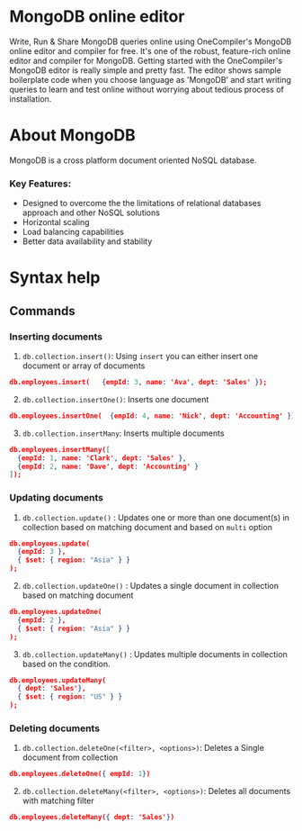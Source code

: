 # MongoDB online editor
Write, Run & Share MongoDB queries online using OneCompiler's MongoDB online editor and compiler for free. It's one of the robust, feature-rich online editor and compiler for MongoDB. Getting started with the OneCompiler's MongoDB editor is really simple and pretty fast. The editor shows sample boilerplate code when you choose language as 'MongoDB' and start writing queries to learn and test online without worrying about tedious process of installation.

# About MongoDB

MongoDB is a cross platform document oriented NoSQL database. 

### Key Features:

* Designed to overcome the the limitations of relational databases approach and other NoSQL solutions
* Horizontal scaling 
* Load balancing capabilities
* Better data availability and stability 

# Syntax help

## Commands

### Inserting documents

1. `db.collection.insert()`: Using `insert` you can either insert one document or array of documents 
```json
db.employees.insert(   {empId: 3, name: 'Ava', dept: 'Sales' });
```

2. `db.collection.insertOne()`: Inserts one document 
```json
db.employees.insertOne(  {empId: 4, name: 'Nick', dept: 'Accounting' });
```

3. `db.collection.insertMany`: Inserts multiple documents
```json
db.employees.insertMany([
  {empId: 1, name: 'Clark', dept: 'Sales' },
  {empId: 2, name: 'Dave', dept: 'Accounting' }
]);
```

### Updating documents 

1. `db.collection.update()` : Updates one or more than one document(s) in collection based on matching document and based on `multi` option

```json
db.employees.update(   
  {empId: 3 },
  { $set: { region: "Asia" } }
);
```
2.  `db.collection.updateOne()` : Updates a single document in collection based on matching document 
```json
db.employees.updateOne(   
  {empId: 2 },
  { $set: { region: "Asia" } }
);
```
3.  `db.collection.updateMany()` : Updates multiple documents in collection based on the condition.
```json
db.employees.updateMany(   
  { dept: 'Sales'},
  { $set: { region: "US" } }
);
```

### Deleting documents

1. `db.collection.deleteOne(<filter>, <options>)`: Deletes a Single document from collection
```json
db.employees.deleteOne({ empId: 1})
```

2. `db.collection.deleteMany(<filter>, <options>)`: Deletes all documents with matching filter
```json
db.employees.deleteMany({ dept: 'Sales'})
```
